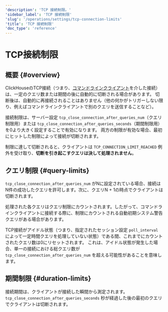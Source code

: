 ```yaml
---
'description': 'TCP 接続制限。'
'sidebar_label': 'TCP 接続制限'
'slug': '/operations/settings/tcp-connection-limits'
'title': 'TCP 接続制限'
'doc_type': 'reference'
---
```



# TCP接続制限

## 概要 {#overview}

ClickHouseのTCP接続（つまり、[コマンドラインクライアント](https://clickhouse.com/docs/interfaces/cli)を介した接続）は、一定のクエリ数または期間の後に自動的に切断される場合があります。
切断後は、自動的に再接続されることはありません（他の何かがトリガーしない限り、例えばコマンドラインクライアントで別のクエリを送信することなど）。

接続制限は、サーバー設定 `tcp_close_connection_after_queries_num`（クエリ制限用）または `tcp_close_connection_after_queries_seconds`（期間制限用）を0より大きく設定することで有効になります。
両方の制限が有効な場合、最初にヒットした制限によって接続が切断されます。

制限に達して切断されると、クライアントは `TCP_CONNECTION_LIMIT_REACHED` 例外を受け取り、**切断を引き起こすクエリは決して処理されません**。

## クエリ制限 {#query-limits}

`tcp_close_connection_after_queries_num` がNに設定されている場合、接続はN件の成功したクエリを許可します。次に、クエリN + 1の時点でクライアントは切断されます。

処理された各クエリはクエリ制限にカウントされます。したがって、コマンドラインクライアントに接続する際に、制限にカウントされる自動初期システム警告クエリがある場合があります。

TCP接続がアイドル状態（つまり、指定されたセッション設定 `poll_interval` によって一定時間クエリを処理していない状態）である間、これまでにカウントされたクエリ数は0にリセットされます。
これは、アイドル状態が発生した場合、単一の接続における総クエリ数が `tcp_close_connection_after_queries_num` を超える可能性があることを意味します。

## 期間制限 {#duration-limits}

接続期間は、クライアントが接続した瞬間から測定されます。
`tcp_close_connection_after_queries_seconds` 秒が経過した後の最初のクエリでクライアントは切断されます。
